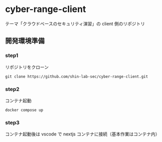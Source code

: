 # cyber-range-client

テーマ「クラウドベースのセキュリティ演習」の client 側のリポジトリ

## 開発環境準備

### step1

リポジトリをクローン

```
git clone https://github.com/shin-lab-sec/cyber-range-client.git
```

### step2

コンテナ起動

```
docker compose up
```

### step3

コンテナ起動後は vscode で nextjs コンテナに接続（基本作業はコンテナ内）
